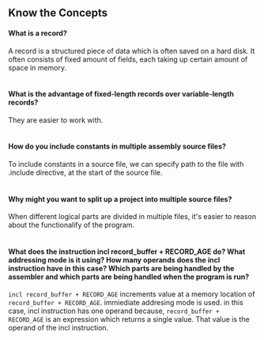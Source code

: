 ## Know the Concepts

#### What is a record?

A record is a structured piece of data which is often saved on a hard disk. It often consists of fixed amount of fields, each taking up certain amount of space in memory.
<br>
<br>


#### What is the advantage of fixed-length records over variable-length records?

They are easier to work with.
<br>
<br>

#### How do you include constants in multiple assembly source files?

To include constants in a source file, we can specify path to the file with .include directive, at the 
start of the source file.
<br>
<br>

#### Why might you want to split up a project into multiple source files?

When different logical parts are divided in multiple files, it's easier to reason about the functionalify of the program.
<br>
<br>

#### What does the instruction incl record_buffer + RECORD_AGE do? What addressing mode is it using? How many operands does the incl instruction have in this case? Which parts are being handled by the assembler and which parts are being handled when the program is run?

`incl record_buffer + RECORD_AGE` increments value at a memory location of `record_buffer + RECORD_AGE`. 
immiediate addresing mode is used. 
in this case, incl instruction has one operand because, `record_buffer + RECORD_AGE` is an expression which returns a single value. That value is the operand of the incl instruction.
<br>
<br>


